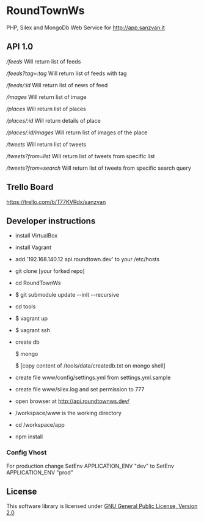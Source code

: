 RoundTownWs
===========

PHP, Silex and MongoDb Web Service for http://app.sanzvan.it


API 1.0
---------


_/feeds_
Will return list of feeds

_/feeds?tag=:tag_
Will return list of feeds with tag

_/feeds/:id_
Will return list of news of feed

_/images_
Will return list of image

_/places_
Will return list of places

_/places/:id_
Will return details of place

_/places/:id/images_
Will return list of images of the place

_/tweets_
Will return list of tweets

_/tweets?from=list_
Will return list of tweets from specific list

_/tweets?from=search_
Will return list of tweets from specific search query

Trello Board
------------

https://trello.com/b/T77KVRdx/sanzvan


Developer instructions
---------

* install VirtualBox
* install Vagrant
* add '192.168.140.12 api.roundtown.dev' to your /etc/hosts
* git clone [your forked repo]
* cd RoundTownWs
* $ git submodule update --init --recursive
* cd tools
* $ vagrant up
* $ vagrant ssh
* create db

    $ mongo

    $ [copy content of /tools/data/createdb.txt on mongo shell]

* create file www/config/settings.yml from settings.yml.sample
* create file www/silex.log and set permission to 777

* open browser at http://api.roundtownws.dev/
* /workspace/www is the working directory

* cd /workspace/app
* npm install


### Config Vhost

  For production change
  SetEnv APPLICATION_ENV "dev" to SetEnv APPLICATION_ENV "prod"


License
------------
This software library is licensed under [GNU General Public License, Version 2.0](http://www.gnu.org/licenses/gpl-2.0.html)

